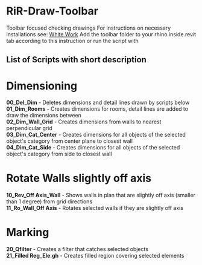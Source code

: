 # RiR-Draw-Toolbar
Toolbar focused checking drawings
For instructions on necessary installations see: [White Work](https://work.white.se/rhino-inside-revit/)
Add the toolbar folder to your rhino.inside.revit tab according to this instruction
or run the script with

## List of Scripts with short description

# Dimensioning
**00_Del_Dim** - Deletes dimensions and detail lines drawn by scripts below  
**01_Dim_Rooms** - Creates dimensions for rooms, detail lines are added to draw the dimensions between  
**02_Dim_Wall_Grid** - Creates dimensions from walls to nearest perpendicular grid  
**03_Dim_Cat_Center** - Creates dimensions for all objects of the selected object's category from center plane to closest wall  
**04_Dim_Cat_Side** - Creates dimensions for all objects of the selected object's category from side to closest wall  

# Rotate Walls slightly off axis
**10_Rev_Off Axis_Wall** - Shows walls in plan that are slightly off axis (smaller than 1 degree) from grid directions  
**11_Ro_Wall_Off Axis** - Rotates selected walls if they are slightly off axis

# Marking
**20_Qfilter** - Creates a filter that catches selected objects  
**21_Filled Reg_Ele.gh** - Creates filled region covering selected elements

